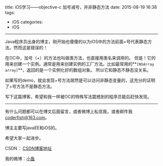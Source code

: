 title: iOS学习——objective-c 加号减号，并非静态方法
date: 2015-08-19 16:38
tags:
  - iOS
categories:
  - iOS
---
Java程序员出身的博主，刚开始也傻傻的以为iOS中的方法前面+号代表静态方法。然而这是错误的！

在OC中，加号（+）的方法也叫做类方法，也直接用类名来调用的。
但是！它的用来创建一个实例。通常是用来创建实例的工厂方法。比如最常用的**`[NSArray array]`**，返回的是一个实例化好的数组对象。
所以它和静态不静态没关系。

如果写的demo，就会发现+号方法居然是可以访问非静态变量的，这充分的证明了+号方法不是静态方法。

写下这篇博客，希望和我一样被OC的特殊写法震撼到的程序员能后赶快发现。

----

有什么问题都可以在博文后面留言，或者微博上私信我，或者邮件我<coderfish@163.com>。

博主主要写javaEE和iOS的。

希望大家一起进步。

CSDN： [CSDN博客地址](http://blog.csdn.net/u010127917)

我的微博：[小鱼](http://weibo.com/coderfish/)

